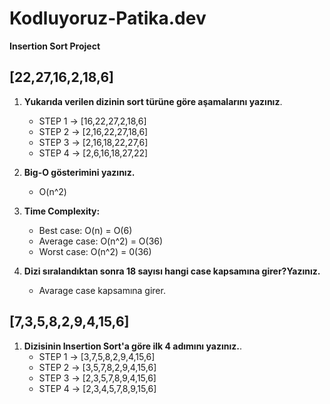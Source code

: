 # Kodluyoruz-Patika.dev
**Insertion Sort Project**

## [22,27,16,2,18,6]
1. **Yukarıda verilen dizinin sort türüne göre aşamalarını yazınız**.
   - STEP 1 -> [16,22,27,2,18,6]
   - STEP 2 -> [2,16,22,27,18,6]
   - STEP 3 -> [2,16,18,22,27,6]
   - STEP 4 -> [2,6,16,18,27,22]

2. **Big-O gösterimini yazınız.**
    - O(n^2)

3. **Time Complexity:**
   - Best case: O(n) = O(6)
   - Average case: O(n^2) = O(36)
   - Worst case: O(n^2) = 0(36)

4. **Dizi sıralandıktan sonra 18 sayısı hangi case kapsamına girer?Yazınız.**
    - Avarage case kapsamına girer.

## [7,3,5,8,2,9,4,15,6]
1. **Dizisinin Insertion Sort'a göre ilk 4 adımını yazınız.**.
   - STEP 1 -> [3,7,5,8,2,9,4,15,6]
   - STEP 2 -> [3,5,7,8,2,9,4,15,6]
   - STEP 3 -> [2,3,5,7,8,9,4,15,6]
   - STEP 4 -> [2,3,4,5,7,8,9,15,6]
